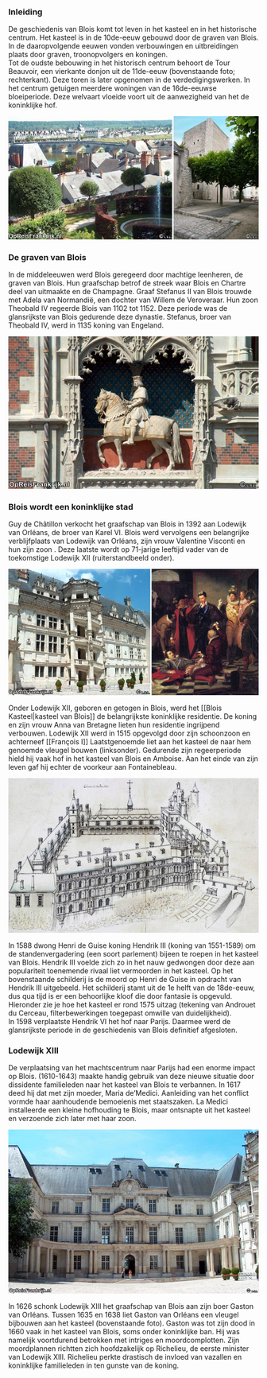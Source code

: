 ### Inleiding 
De geschiedenis van Blois komt tot leven in het kasteel en in het historische centrum. Het kasteel is in de 10de-eeuw gebouwd door de graven van Blois. In de daaropvolgende eeuwen vonden verbouwingen en uitbreidingen plaats door graven, troonopvolgers en koningen.  
Tot de oudste bebouwing in het historisch centrum behoort de Tour Beauvoir, een vierkante donjon uit de 11de-eeuw (bovenstaande foto; rechterkant). Deze toren is later opgenomen in de verdedigingswerken. In het centrum getuigen meerdere woningen van de 16de-eeuwse bloeiperiode. Deze welvaart vloeide voort uit de aanwezigheid van het de koninklijke hof.

![blois](media_loire/blois.jpg)

### De graven van Blois

In de middeleeuwen werd Blois geregeerd door machtige leenheren, de graven van Blois. Hun graafschap betrof de streek waar Blois en Chartre deel van uitmaakte en de Champagne. Graaf Stefanus II van Blois trouwde met Adela van Normandië, een dochter van Willem de Veroveraar. Hun zoon Theobald IV regeerde Blois van 1102 tot 1152. Deze periode was de glansrijkste van Blois gedurende deze dynastie. Stefanus, broer van Theobald IV, werd in 1135 koning van Engeland.

![](media_loire/KasteelBloisLodewijkXII.jpg)

### Blois wordt een koninklijke stad

Guy de Châtillon verkocht het graafschap van Blois in 1392 aan Lodewijk van Orléans, de broer van Karel VI. Blois werd vervolgens een belangrijke verblijfplaats van Lodewijk van Orléans, zijn vrouw Valentine Visconti en hun zijn zoon . Deze laatste wordt op 71-jarige leeftijd vader van de toekomstige Lodewijk XII (ruiterstandbeeld onder).

![](media_loire/FransI-vleugel_LegendeHenriIII.jpg)

Onder Lodewijk XII, geboren en getogen in Blois, werd het [[Blois Kasteel|kasteel van Blois]] de belangrijkste koninklijke residentie. De koning en zijn vrouw Anna van Bretagne lieten hun residentie ingrijpend verbouwen. Lodewijk XII werd in 1515 opgevolgd door zijn schoonzoon en achterneef [[François I]] Laatstgenoemde liet aan het kasteel de naar hem genoemde vleugel bouwen (linksonder). Gedurende zijn regeerperiode hield hij vaak hof in het kasteel van Blois en Amboise. Aan het einde van zijn leven gaf hij echter de voorkeur aan Fontainebleau.

![](media_loire/kasteelBloisrond1575.jpg)

In 1588 dwong Henri de Guise koning Hendrik III (koning van 1551-1589) om de standenvergadering (een soort parlement) bijeen te roepen in het kasteel van Blois. Hendrik III voelde zich zo in het nauw gedwongen door deze aan populariteit toenemende rivaal liet vermoorden in het kasteel. Op het bovenstaande schilderij is de moord op Henri de Guise in opdracht van Hendrik III uitgebeeld. Het schilderij stamt uit de 1e helft van de 18de-eeuw, dus qua tijd is er een behoorlijke kloof die door fantasie is opgevuld. Hieronder zie je hoe het kasteel er rond 1575 uitzag (tekening van Androuet du Cerceau, filterbewerkingen toegepast omwille van duidelijkheid).  
In 1598 verplaatste Hendrik VI het hof naar Parijs. Daarmee werd de glansrijkste periode in de geschiedenis van Blois definitief afgesloten.

### Lodewijk XIII  

De verplaatsing van het machtscentrum naar Parijs had een enorme impact op Blois. (1610-1643) maakte handig gebruik van deze nieuwe situatie door dissidente familieleden naar het kasteel van Blois te verbannen. In 1617 deed hij dat met zijn moeder, Maria de’Medici. Aanleiding van het conflict vormde haar aanhoudende bemoeienis met staatszaken. La Medici installeerde een kleine hofhouding te Blois, maar ontsnapte uit het kasteel en verzoende zich later met haar zoon.  

![](media_loire/kasteelBloisvleugelGastonOrleans.jpg)

In 1626 schonk Lodewijk XIII het graafschap van Blois aan zijn boer Gaston van Orléans. Tussen 1635 en 1638 liet Gaston van Orléans een vleugel bijbouwen aan het kasteel (bovenstaande foto). Gaston was tot zijn dood in 1660 vaak in het kasteel van Blois, soms onder koninklijke ban. Hij was namelijk voortdurend betrokken met intriges en moordcomplotten. Zijn moordplannen richtten zich hoofdzakelijk op Richelieu, de eerste minister van Lodewijk XIII. Richelieu perkte drastisch de invloed van vazallen en koninklijke familieleden in ten gunste van de koning.
